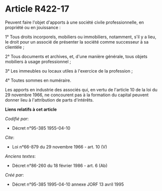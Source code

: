 # Article R422-17

Peuvent faire l'objet d'apports à une société civile professionnelle, en propriété ou en jouissance : 

1° Tous droits incorporels, mobiliers ou immobiliers, notamment, s'il y a lieu, le droit pour un associé de présenter la
société comme successeur à sa clientèle ; 

2° Tous documents et archives, et, d'une manière générale, tous objets mobiliers à usage professionnel ; 

3° Les immeubles ou locaux utiles à l'exercice de la profession ; 

4° Toutes sommes en numéraire. 

Les apports en industrie des associés qui, en vertu de l'article 10 de la loi du 29 novembre 1966, ne concourent pas à la
formation du capital peuvent donner lieu à l'attribution de parts d'intérêts.

**Liens relatifs à cet article**

_Codifié par_:

  - Décret n°95-385 1955-04-10

_Cite_:

  - Loi n°66-879 du 29 novembre 1966 - art. 10 (V)

_Anciens textes_:

  - Décret n°86-260 du 18 février 1986 - art. 6 (Ab)

_Créé par_:

  - Décret n°95-385 1995-04-10 annexe JORF 13 avril 1995

